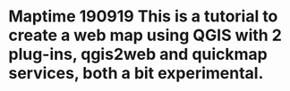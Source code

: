 # Maptime 190919 This is a tutorial to create a web map using QGIS with 2 plug-ins, qgis2web and quickmap services, both a bit experimental. 
